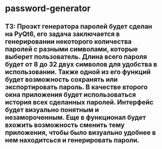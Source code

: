 # password-generator

## ТЗ: Проэкт генератора паролей будет сделан на PyQt6, его задача заключается в генерировании некоторого количества паролей с разными символами, которые выберет пользователь. Длина всего пароля будет от 8 до 32 двух символов для удобства в использовании. Также одной из его функций будет возможность сохранять или экспортировать пароль. В качестве второго окна приложения будет использоваться история всех сделанных паролей. Интерфейс будет визуально понятным и незамороченным. Еще в функционал будет вхожить возможность сменить тему приложения, чтобы было визуально удобнее в нем находитсься и генерировать пароли.
